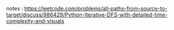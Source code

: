 notes : https://leetcode.com/problems/all-paths-from-source-to-target/discuss/986429/Python-Iterative-DFS-with-detailed-time-complexity-and-visuals